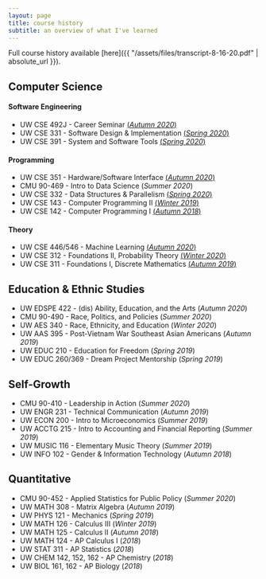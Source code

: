 ```yaml
---
layout: page
title: course history
subtitle: an overview of what I've learned
---
```

Full course history available [here]({{ "/assets/files/transcript-8-16-20.pdf" | absolute_url }}). 
## Computer Science  
 
#### Software Engineering
* UW CSE 492J - Career Seminar [(_Autumn 2020_)](https://courses.cs.washington.edu/courses/cse492j/)
* UW CSE 331 - Software Design & Implementation [(_Spring 2020_)](https://courses.cs.washington.edu/courses/cse331/20sp/)  
* UW CSE 391 - System and Software Tools [(_Spring 2020_)](https://courses.cs.washington.edu/courses/cse391/20sp/)

#### Programming
* UW CSE 351 - Hardware/Software Interface [(_Autumn 2020_)](https://courses.cs.washington.edu/courses/cse351/20au/)
* CMU 90-469 - Intro to Data Science (_Summer 2020_)
* UW CSE 332 - Data Structures & Parallelism [(_Spring 2020_)](https://courses.cs.washington.edu/courses/cse332/20sp/)
* UW CSE 143 - Computer Programming II [(_Winter 2019_)](https://courses.cs.washington.edu/courses/cse143/19wi/)
* UW CSE 142 - Computer Programming I [(_Autumn 2018_)](https://courses.cs.washington.edu/courses/cse142/18au/)

#### Theory
* UW CSE 446/546 - Machine Learning [(_Autumn 2020_)](https://courses.cs.washington.edu/courses/cse446/20au/)
* UW CSE 312 - Foundations II, Probability Theory [(_Winter 2020_)](https://courses.cs.washington.edu/courses/cse312/20wi/)
* UW CSE 311 - Foundations I, Discrete Mathematics [(_Autumn 2019_)](https://courses.cs.washington.edu/courses/cse311/19au/)

## Education & Ethnic Studies
* UW EDSPE 422 - (dis) Ability, Education, and the Arts (_Autumn 2020_)
* CMU 90-490 - Race, Politics, and Policies (_Summer 2020_)
* UW AES 340 - Race, Ethnicity, and Education (_Winter 2020_)
* UW AAS 395 - Post-Vietnam War Southeast Asian Americans (_Autumn 2019_)
* UW EDUC 210 - Education for Freedom (_Spring 2019_)
* UW EDUC 260/369 - Dream Project Mentorship (_Spring 2019_)

## Self-Growth
* CMU 90-410 - Leadership in Action (_Summer 2020_)
* UW ENGR 231 - Technical Communication (_Autumn 2019_)
* UW ECON 200 - Intro to Microeconomics (_Summer 2019_)
* UW ACCTG 215 - Intro to Accounting and Financial Reporting (_Summer 2019_)
* UW MUSIC 116 - Elementary Music Theory (_Summer 2019_)
* UW INFO 102 - Gender & Information Technology (_Autumn 2018_) 

## Quantitative
* CMU 90-452 - Applied Statistics for Public Policy (_Summer 2020_)
* UW MATH 308 - Matrix Algebra (_Autumn 2019_)
* UW PHYS 121 - Mechanics (_Spring 2019_)
* UW MATH 126 - Calculus III (_Winter 2019_)
* UW MATH 125 - Calculus II (_Autumn 2018_)
* UW MATH 124 - AP Calculus I (_2018_)
* UW STAT 311 - AP Statistics (_2018_)
* UW CHEM 142, 152, 162 - AP Chemistry (_2018_)
* UW BIOL 161, 162 - AP Biology (_2018_)

